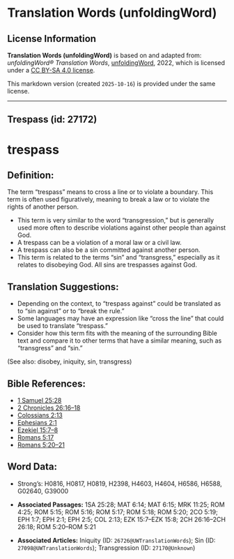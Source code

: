 # Translation Words (unfoldingWord)

## License Information

**Translation Words (unfoldingWord)** is based on and adapted from: _unfoldingWord® Translation Words_, [unfoldingWord](https://unfoldingword.org/utw), 2022, which is licensed under a [CC BY-SA 4.0 license](https://creativecommons.org/licenses/by-sa/4.0/legalcode.en).

This markdown version (created `2025-10-16`) is provided under the same license.



--------------------------------

## Trespass (id: 27172)

trespass
========

Definition:
-----------

The term “trespass” means to cross a line or to violate a boundary. This term is often used figuratively, meaning to break a law or to violate the rights of another person.

* This term is very similar to the word “transgression,” but is generally used more often to describe violations against other people than against God.
* A trespass can be a violation of a moral law or a civil law.
* A trespass can also be a sin committed against another person.
* This term is related to the terms “sin” and “transgress,” especially as it relates to disobeying God. All sins are trespasses against God.

Translation Suggestions:
------------------------

* Depending on the context, to “trespass against” could be translated as to “sin against” or to “break the rule.”
* Some languages may have an expression like “cross the line” that could be used to translate “trespass.”
* Consider how this term fits with the meaning of the surrounding Bible text and compare it to other terms that have a similar meaning, such as “transgress” and “sin.”

(See also: disobey, iniquity, sin, transgress)

Bible References:
-----------------

* [1 Samuel 25:28](https://ref.ly/1Sam25:28)
* [2 Chronicles 26:16–18](https://ref.ly/2Chr26:16-2Chr26:18)
* [Colossians 2:13](https://ref.ly/Col2:13)
* [Ephesians 2:1](https://ref.ly/Eph2:1)
* [Ezekiel 15:7–8](https://ref.ly/Ezek15:7-Ezek15:8)
* [Romans 5:17](https://ref.ly/Rom5:17)
* [Romans 5:20–21](https://ref.ly/Rom5:20-Rom5:21)

Word Data:
----------

* Strong’s: H0816, H0817, H0819, H2398, H4603, H4604, H6586, H6588, G02640, G39000

* **Associated Passages:** 1SA 25:28; MAT 6:14; MAT 6:15; MRK 11:25; ROM 4:25; ROM 5:15; ROM 5:16; ROM 5:17; ROM 5:18; ROM 5:20; 2CO 5:19; EPH 1:7; EPH 2:1; EPH 2:5; COL 2:13; EZK 15:7–EZK 15:8; 2CH 26:16–2CH 26:18; ROM 5:20–ROM 5:21
* **Associated Articles:** Iniquity (ID: `26726@UWTranslationWords`); Sin (ID: `27098@UWTranslationWords`); Transgression (ID: `27170@Unknown`)


